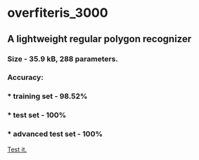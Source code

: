 # overfiteris_3000

## A lightweight regular polygon recognizer

### Size - $35.9\text{ kB}$, $288$ parameters.
### Accuracy:
### * training set - $98.52$%
### * test set - $100$%
### * advanced test set - $100$%

[Test it.](https://us-central1-aiprimer.cloudfunctions.net/flatland?model_link=https://github.com/markasb/overfiteris_3000/blob/main/overfiteris_3000.h5)
